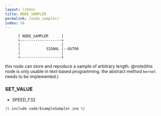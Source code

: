 ```yaml
---
layout: libdoc
title: NODE_SAMPLER
permalink: /node_sampler/
index: 56
---
```


          [ NODE_SAMPLER      ]       
          +-------------------+       
          |                   |       
          |            SIGNAL |--OUT00
          |                   |       
          +-------------------+       

this node can store and repoduce a sample of arbitrary length. @note(this node is only usable in text-based programming. the abstract method `kernel` needs to be implemented.)

### SET_VALUE

- SPEED_F32


```c
{% include code/ExampleSampler.ino %}
```

